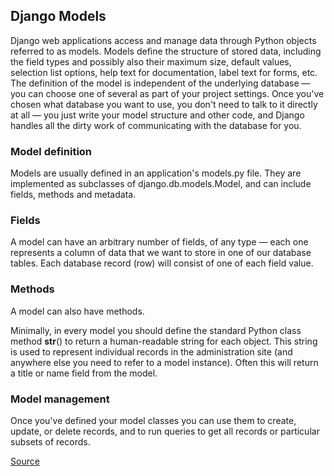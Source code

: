 ## Django Models

Django web applications access and manage data through Python objects referred to as models. Models define the structure of stored data, including the field types and possibly also their maximum size, default values, selection list options, help text for documentation, label text for forms, etc. The definition of the model is independent of the underlying database — you can choose one of several as part of your project settings. Once you've chosen what database you want to use, you don't need to talk to it directly at all — you just write your model structure and other code, and Django handles all the dirty work of communicating with the database for you.

### Model definition
Models are usually defined in an application's models.py file. They are implemented as subclasses of django.db.models.Model, and can include fields, methods and metadata.

### Fields
A model can have an arbitrary number of fields, of any type — each one represents a column of data that we want to store in one of our database tables. Each database record (row) will consist of one of each field value.

### Methods
A model can also have methods.

Minimally, in every model you should define the standard Python class method __str__() to return a human-readable string for each object. This string is used to represent individual records in the administration site (and anywhere else you need to refer to a model instance). Often this will return a title or name field from the model.

### Model management
Once you've defined your model classes you can use them to create, update, or delete records, and to run queries to get all records or particular subsets of records.

[Source](https://developer.mozilla.org/en-US/docs/Learn/Server-side/Django/Models)

